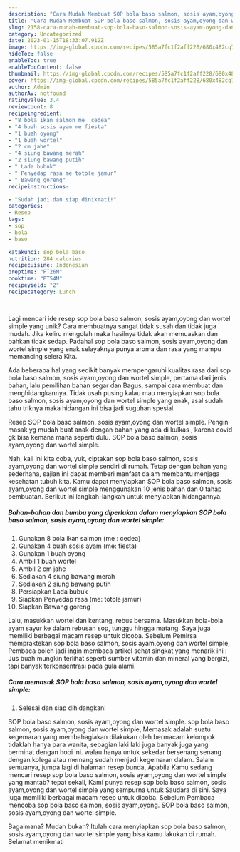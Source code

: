 ```yaml
---
description: "Cara Mudah Membuat SOP bola baso salmon, sosis ayam,oyong dan wortel simple yang Mantap"
title: "Cara Mudah Membuat SOP bola baso salmon, sosis ayam,oyong dan wortel simple yang Mantap"
slug: 2158-cara-mudah-membuat-sop-bola-baso-salmon-sosis-ayam-oyong-dan-wortel-simple-yang-mantap
category: Uncategorized
date: 2023-01-15T18:33:07.912Z
image: https://img-global.cpcdn.com/recipes/585a7fc1f2aff228/680x482cq70/sop-bola-baso-salmon-sosis-ayamoyong-dan-wortel-simple-foto-resep-utama.jpg
hideToc: false
enableToc: true
enableTocContent: false
thumbnail: https://img-global.cpcdn.com/recipes/585a7fc1f2aff228/680x482cq70/sop-bola-baso-salmon-sosis-ayamoyong-dan-wortel-simple-foto-resep-utama.jpg
cover: https://img-global.cpcdn.com/recipes/585a7fc1f2aff228/680x482cq70/sop-bola-baso-salmon-sosis-ayamoyong-dan-wortel-simple-foto-resep-utama.jpg
author: Admin
authorAv: notfound
ratingvalue: 3.4
reviewcount: 8
recipeingredient:
- "8 bola ikan salmon me  cedea"
- "4 buah sosis ayam me fiesta"
- "1 buah oyong"
- "1 buah wortel"
- "2 cm jahe"
- "4 siung bawang merah"
- "2 siung bawang putih"
- " Lada bubuk"
- " Penyedap rasa me totole jamur"
- " Bawang goreng"
recipeinstructions:

- "Sudah jadi dan siap dinikmati!"
categories:
- Resep
tags:
- sop
- bola
- baso

katakunci: sop bola baso 
nutrition: 284 calories
recipecuisine: Indonesian
preptime: "PT26M"
cooktime: "PT54M"
recipeyield: "2"
recipecategory: Lunch

---
```





Lagi mencari ide resep sop bola baso salmon, sosis ayam,oyong dan wortel simple yang unik? Cara membuatnya sangat tidak susah dan tidak juga mudah. Jika keliru mengolah maka hasilnya tidak akan memuaskan dan bahkan tidak sedap. Padahal sop bola baso salmon, sosis ayam,oyong dan wortel simple yang enak selayaknya punya aroma dan rasa yang mampu memancing selera Kita.





Ada beberapa hal yang sedikit banyak mempengaruhi kualitas rasa dari sop bola baso salmon, sosis ayam,oyong dan wortel simple, pertama dari jenis bahan, lalu pemilihan bahan segar dan Bagus, sampai cara membuat dan menghidangkannya. Tidak usah pusing kalau mau menyiapkan sop bola baso salmon, sosis ayam,oyong dan wortel simple yang enak,      asal sudah tahu triknya maka hidangan ini bisa jadi suguhan spesial.














Resep SOP bola baso salmon, sosis ayam,oyong dan wortel simple. Pengin masak yg mudah buat anak dengan bahan yang ada di kulkas , karena covid gk bisa kemana mana seperti dulu. SOP bola baso salmon, sosis ayam,oyong dan wortel simple.






Nah, kali ini kita coba, yuk, ciptakan sop bola baso salmon, sosis ayam,oyong dan wortel simple sendiri di rumah. Tetap dengan bahan yang sederhana, sajian ini dapat memberi manfaat dalam membantu menjaga kesehatan tubuh kita. Kamu dapat menyiapkan SOP bola baso salmon, sosis ayam,oyong dan wortel simple menggunakan 10 jenis bahan dan 0 tahap pembuatan. Berikut ini langkah-langkah untuk menyiapkan hidangannya.

<!--inarticleads1-->

##### Bahan-bahan dan bumbu yang diperlukan dalam menyiapkan SOP bola baso salmon, sosis ayam,oyong dan wortel simple:

1. Gunakan 8 bola ikan salmon (me : cedea)
1. Gunakan 4 buah sosis ayam (me: fiesta)
1. Gunakan 1 buah oyong
1. Ambil 1 buah wortel
1. Ambil 2 cm jahe
1. Sediakan 4 siung bawang merah
1. Sediakan 2 siung bawang putih
1. Persiapkan  Lada bubuk
1. Siapkan  Penyedap rasa (me: totole jamur)
1. Siapkan  Bawang goreng


Lalu, masukkan wortel dan kentang, rebus bersama. Masukkan bola-bola ayam sayur ke dalam rebusan sop, tunggu hingga matang. Saya juga memiliki berbagai macam resep untuk dicoba. Sebelum Pemirsa mempraktekan sop bola baso salmon, sosis ayam,oyong dan wortel simple, Pembaca boleh jadi ingin membaca artikel sehat singkat yang menarik ini : Jus buah mungkin terlihat seperti sumber vitamin dan mineral yang bergizi, tapi banyak terkonsentrasi pada gula alami. 

<!--inarticleads2-->

##### Cara memasak SOP bola baso salmon, sosis ayam,oyong dan wortel simple:


1. Selesai dan siap dihidangkan!

SOP bola baso salmon, sosis ayam,oyong dan wortel simple. sop bola baso salmon, sosis ayam,oyong dan wortel simple, Memasak adalah suatu kegemaran yang membahagiakan dilakukan oleh bermacam kelompok. tidaklah hanya para wanita, sebagian laki laki juga banyak juga yang berminat dengan hobi ini. walau hanya untuk sekedar bersenang senang dengan kolega atau memang sudah menjadi kegemaran dalam. Salam semuanya, jumpa lagi di halaman resep bunda, Apabila Kamu sedang mencari resep sop bola baso salmon, sosis ayam,oyong dan wortel simple yang mantab? tepat sekali, Kami punya resep sop bola baso salmon, sosis ayam,oyong dan wortel simple yang sempurna untuk Saudara di sini. Saya juga memiliki berbagai macam resep untuk dicoba. Sebelum Pembaca mencoba sop bola baso salmon, sosis ayam,oyong. SOP bola baso salmon, sosis ayam,oyong dan wortel simple. 

Bagaimana? Mudah bukan? Itulah cara menyiapkan sop bola baso salmon, sosis ayam,oyong dan wortel simple yang bisa kamu lakukan di rumah. Selamat menikmati
